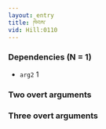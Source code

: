 ```yaml
---
layout: entry
title: ཁེབས་
vid: Hill:0110
---
```

### Dependencies (N = 1)
* `arg2` 1


### Two overt arguments


### Three overt arguments
